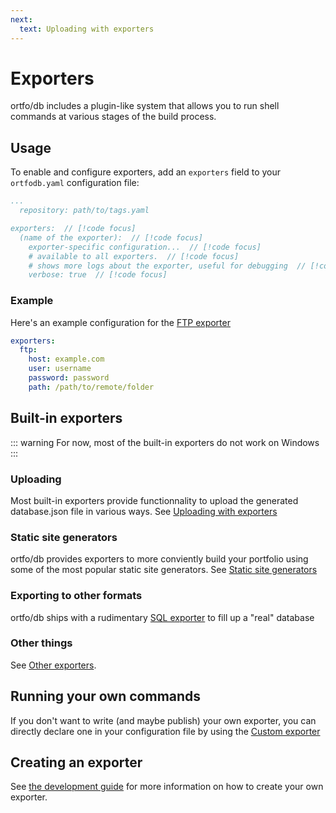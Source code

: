 ```yaml
---
next:
  text: Uploading with exporters
---
```


# Exporters

ortfo/db includes a plugin-like system that allows you to run shell commands at various stages of the build process.

## Usage

To enable and configure exporters, add an `exporters` field to your `ortfodb.yaml` configuration file:

```yaml
...
  repository: path/to/tags.yaml

exporters:  // [!code focus]
  (name of the exporter):  // [!code focus]
    exporter-specific configuration...  // [!code focus]
    # available to all exporters.  // [!code focus]
    # shows more logs about the exporter, useful for debugging  // [!code focus]
    verbose: true  // [!code focus]
```

### Example

Here's an example configuration for the [FTP exporter](./builtin.md#sftp)

```yaml
exporters:
  ftp:
    host: example.com
    user: username
    password: password
    path: /path/to/remote/folder
```

## Built-in exporters

::: warning
For now, most of the built-in exporters do not work on Windows
:::

<!-- ::: tip New in v1.4.0 (not out yet)

Run [`ortfodb exporters list`](/db/commands/exporters-list) to get the list of all built-in exporters.

Run [`ortfodb exporters doc <name>`](/db/commands/exporters-doc) to get help on a specific exporter.

::: -->

### Uploading

Most built-in exporters provide functionnality to upload the generated database.json file in various ways. See [Uploading with exporters](/db/exporters/uploading.md)

### Static site generators

ortfo/db provides exporters to more conviently build your portfolio using some of the most popular static site generators. See [Static site generators](./builtin.md#static-site-generators)

### Exporting to other formats

ortfo/db ships with a rudimentary [SQL exporter](./builtin.md#sql) to fill up a "real" database

### Other things

See [Other exporters](./misc.md).

## Running your own commands

If you don't want to write (and maybe publish) your own exporter, you can directly declare one in your configuration file by using the [Custom exporter](./custom.md)

## Creating an exporter

See [the development guide](./development.md) for more information on how to create your own exporter.
